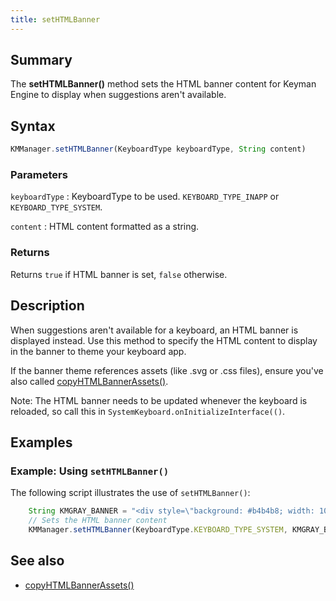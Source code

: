```yaml
---
title: setHTMLBanner
---
```


## Summary
The **setHTMLBanner()** method sets the HTML banner content for Keyman Engine to display when suggestions aren't available.

## Syntax

```javascript
KMManager.setHTMLBanner(KeyboardType keyboardType, String content)
```

### Parameters

`keyboardType`
: KeyboardType to be used. `KEYBOARD_TYPE_INAPP` or `KEYBOARD_TYPE_SYSTEM`.

`content`
: HTML content formatted as a string.

### Returns
Returns `true` if HTML banner is set, `false` otherwise.

## Description
When suggestions aren't available for a keyboard, an HTML banner is displayed instead.
Use this method to specify the HTML content to display in the banner to theme your keyboard app.

If the banner theme references assets (like .svg or .css files), ensure you've also called [copyHTMLBannerAssets()](copyHTMLBannerAssets).

Note: The HTML banner needs to be updated whenever the keyboard is reloaded, so call this in `SystemKeyboard.onInitializeInterface(()`.

## Examples

### Example: Using `setHTMLBanner()`

The following script illustrates the use of `setHTMLBanner()`:
```javascript
    String KMGRAY_BANNER = "<div style=\"background: #b4b4b8; width: 100%; height: 100%; position: absolute; left: 0; top: 0\"></div>";
    // Sets the HTML banner content
    KMManager.setHTMLBanner(KeyboardType.KEYBOARD_TYPE_SYSTEM, KMGRAY_BANNER);
```

## See also
* [copyHTMLBannerAssets()](copyHTMLBannerAssets)
